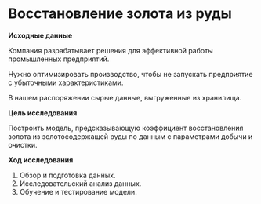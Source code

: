 # Восстановление золота из руды

**Иcходные данные**

Компания разрабатывает решения для эффективной работы промышленных предприятий. 

Нужно оптимизировать производство, чтобы не запускать предприятие с убыточными характеристиками.

В нашем распоряжении сырые данные, выгруженные из хранилища. 

**Цель исследования**

Построить модель, предсказывающую коэффициент восстановления золота из золотосодержащей руды по данным с параметрами добычи и очистки.

**Ход исследования**
1. Обзор и подготовка данных.
2. Исследовательский анализ данных.
3. Обучение и тестирование модели.